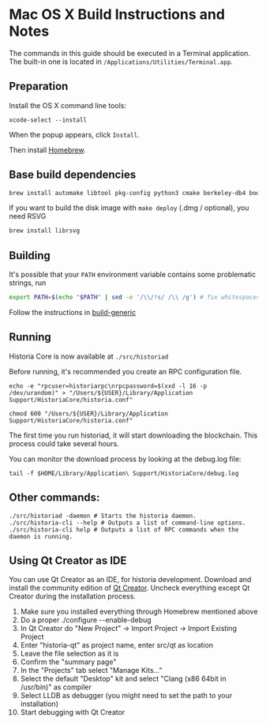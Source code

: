 Mac OS X Build Instructions and Notes
====================================
The commands in this guide should be executed in a Terminal application.
The built-in one is located in `/Applications/Utilities/Terminal.app`.

Preparation
-----------
Install the OS X command line tools:

`xcode-select --install`

When the popup appears, click `Install`.

Then install [Homebrew](https://brew.sh).

Base build dependencies
-----------------------

```bash
brew install automake libtool pkg-config python3 cmake berkeley-db4 boost qt protobuf libevent
```


If you want to build the disk image with `make deploy` (.dmg / optional), you need RSVG
```bash
brew install librsvg
```

Building
--------

It's possible that your `PATH` environment variable contains some problematic strings, run
```bash
export PATH=$(echo "$PATH" | sed -e '/\\/!s/ /\\ /g') # fix whitespaces
```

Follow the instructions in [build-generic](build-generic.md)

Running
-------

Historia Core is now available at `./src/historiad`

Before running, it's recommended you create an RPC configuration file.

    echo -e "rpcuser=historiarpc\nrpcpassword=$(xxd -l 16 -p /dev/urandom)" > "/Users/${USER}/Library/Application Support/HistoriaCore/historia.conf"

    chmod 600 "/Users/${USER}/Library/Application Support/HistoriaCore/historia.conf"

The first time you run historiad, it will start downloading the blockchain. This process could take several hours.

You can monitor the download process by looking at the debug.log file:

    tail -f $HOME/Library/Application\ Support/HistoriaCore/debug.log

Other commands:
-------

    ./src/historiad -daemon # Starts the historia daemon.
    ./src/historia-cli --help # Outputs a list of command-line options.
    ./src/historia-cli help # Outputs a list of RPC commands when the daemon is running.

Using Qt Creator as IDE
------------------------
You can use Qt Creator as an IDE, for historia development.
Download and install the community edition of [Qt Creator](https://www.qt.io/download/).
Uncheck everything except Qt Creator during the installation process.

1. Make sure you installed everything through Homebrew mentioned above
2. Do a proper ./configure --enable-debug
3. In Qt Creator do "New Project" -> Import Project -> Import Existing Project
4. Enter "historia-qt" as project name, enter src/qt as location
5. Leave the file selection as it is
6. Confirm the "summary page"
7. In the "Projects" tab select "Manage Kits..."
8. Select the default "Desktop" kit and select "Clang (x86 64bit in /usr/bin)" as compiler
9. Select LLDB as debugger (you might need to set the path to your installation)
10. Start debugging with Qt Creator
